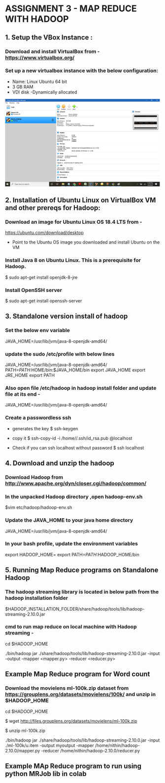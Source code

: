#                                                ASSIGNMENT 3 -   MAP REDUCE WITH HADOOP 

## 1. Setup the VBox Instance :


### Download and install VirtualBox from - https://www.virtualbox.org/


### Set up a new virtualbox instance with the below configuration:

* Name: Linux Ubuntu 64 bit 
* 3 GB RAM 
* VDI disk -Dynamically allocated 

![UbuntuVM](https://github.com/vu-bigdata-2020/example-notebooks/blob/master/infrastructure/VM-installation.png)

## 2. Installation of Ubuntu Linux on VirtualBox VM and other prereqs for Hadoop:

### Download an image for Ubuntu Linux OS 18.4 LTS from -
https://ubuntu.com/download/desktop

* Point to the Ubuntu OS image you downloaded and install Ubuntu on the VM 


### Install Java 8 on Ubuntu Linux. This is a prerequisite for Hadoop.

$ sudo apt-get install openjdk-8-jre


### Install OpenSSH server

$ sudo apt-get install openssh-server 


## 3. Standalone version install of hadoop 

### Set the below env variable

JAVA_HOME=/usr/lib/jvm/java-8-openjdk-amd64/

### update the sudo /etc/profile with below lines

JAVA_HOME=/usr/lib/jvm/java-8-openjdk-amd64/
PATH=$PATH:$HOME/bin:$JAVA_HOME/bin
export JAVA_HOME
export JRE_HOME
export PATH

### Also open file /etc/hadoop in hadoop install folder and update file at its end -
JAVA_HOME=/usr/lib/jvm/java-8-openjdk-amd64/


### Create a passwordless ssh

* generates the key
$ ssh-keygen

* copy it
$ ssh-copy-id -i /home/<uname>/.ssh/id_rsa.pub <uname>@localhost

* Check if you can ssh localhost without password 
$ ssh localhost


## 4. Download and unzip the hadoop

### Download Hadoop from http://www.apache.org/dyn/closer.cgi/hadoop/common/

### In the unpacked Hadoop directory ,open hadoop-env.sh

$vim etc/hadoop/hadoop-env.sh

### Update the JAVA_HOME to your java home directory

JAVA_HOME=/usr/lib/jvm/java-8-openjdk-amd64/


### In your bash profile, update the environment variables 

export HADOOP_HOME=<Your hadoop home directory path>
export PATH=$PATH:$HADOOP_HOME/bin


## 5. Running Map Reduce programs on Standalone Hadoop

### The hadoop streaming library is located in below path from the hadoop installation folder

$HADOOP_INSTALLATION_FOLDER/share/hadoop/tools/lib/hadoop-streaming-2.10.0.jar

### cmd to run map reduce on local machine with Hadoop streaming -

cd $HADOOP_HOME

./bin/hadoop jar ./share/hadoop/tools/lib/hadoop-streaming-2.10.0.jar  -input <input-data-file> -output <output-data-path> -mapper <mapper.py> -reducer <reducer.py>
  
## Example Map Reduce program for Word count

### Download the movielens ml-100k.zip dataset from https://grouplens.org/datasets/movielens/100k/ and unzip in $HADOOP_HOME 

cd $HADOOP_HOME

$ wget http://files.grouplens.org/datasets/movielens/ml-100k.zip

$ unzip  ml-100k.zip

./bin/hadoop jar ./share/hadoop/tools/lib/hadoop-streaming-2.10.0.jar  -input ./ml-100k/u.item -output myoutput -mapper /home/nithin/hadoop-2.10.0/mapper.py -reducer /home/nithin/hadoop-2.10.0/reducer.py


## Example MAp Reduce program to run using python MRJob lib in colab





  
  






